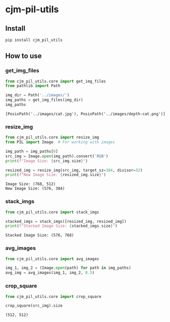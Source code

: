 # cjm-pil-utils

<!-- WARNING: THIS FILE WAS AUTOGENERATED! DO NOT EDIT! -->

## Install

``` sh
pip install cjm_pil_utils
```

## How to use

### get_img_files

``` python
from cjm_pil_utils.core import get_img_files
from pathlib import Path
```

``` python
img_dir = Path('../images/')
img_paths = get_img_files(img_dir)
img_paths
```

    [PosixPath('../images/cat.jpg'), PosixPath('../images/depth-cat.png')]

### resize_img

``` python
from cjm_pil_utils.core import resize_img
from PIL import Image  # For working with images
```

``` python
img_path = img_paths[0]
src_img = Image.open(img_path).convert('RGB')
print(f"Image Size: {src_img.size}")

resized_img = resize_img(src_img, target_sz=384, divisor=32)
print(f"New Image Size: {resized_img.size}")
```

    Image Size: (768, 512)
    New Image Size: (576, 384)

### stack_imgs

``` python
from cjm_pil_utils.core import stack_imgs
```

``` python
stacked_imgs = stack_imgs([resized_img, resized_img])
print(f"Stacked Image Size: {stacked_imgs.size}")
```

    Stacked Image Size: (576, 768)

### avg_images

``` python
from cjm_pil_utils.core import avg_images
```

``` python
img_1, img_2 = (Image.open(path) for path in img_paths)
avg_img = avg_images(img_1, img_2, 0.5)
```

### crop_square

``` python
from cjm_pil_utils.core import crop_square
```

``` python
crop_square(src_img).size
```

    (512, 512)
